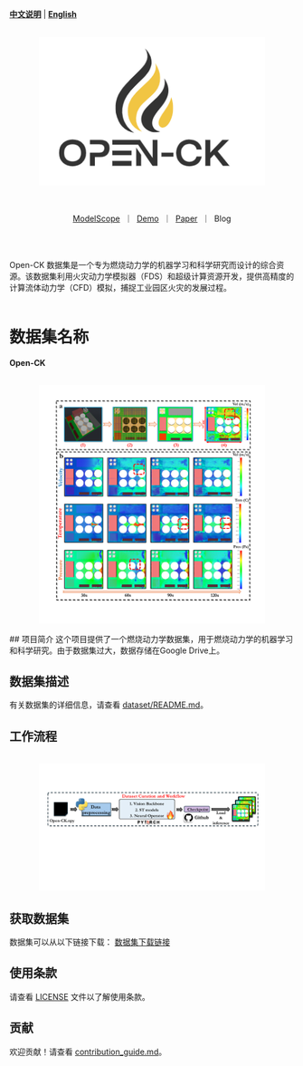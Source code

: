 [**中文说明**](README.md) | [**English**](README_En.md)

<p align="center">
    <br>
    <img src="image/tag2.png" width="400" />
    <br>
<p>
<br>

<p align="center">
        <a href="https://www.modelscope.cn/models?name=clip&tasks=multi-modal-embedding">ModelScope</a>&nbsp ｜ &nbsp<a href="https://www.modelscope.cn/studios/damo/chinese_clip_applications/summary">Demo</a>&nbsp ｜ &nbsp<a href="https://arxiv.org/abs/2211.01335">Paper</a>&nbsp ｜ &nbspBlog
</p>
<br><br>

Open-CK 数据集是一个专为燃烧动力学的机器学习和科学研究而设计的综合资源。该数据集利用火灾动力学模拟器（FDS）和超级计算资源开发，提供高精度的计算流体动力学（CFD）模拟，捕捉工业园区火灾的发展过程。
<br><br>
# 数据集名称
__Open-CK__
<p align="center">
    <br>
    <img src="image/Fire_bench.pdf" width="400" />
    <br>
<p>
## 项目简介
这个项目提供了一个燃烧动力学数据集，用于燃烧动力学的机器学习和科学研究。由于数据集过大，数据存储在Google Drive上。

## 数据集描述
有关数据集的详细信息，请查看 [dataset/README.md](./dataset/README.md)。

## 工作流程
<p align="center">
    <br>
    <img src="image/workflow.pdf" width="400" />
    <br>
<p>

## 获取数据集
数据集可以从以下链接下载：
[数据集下载链接](https://drive.google.com/drive/folders/1kd6z_HsaO_YHdOMjFVp59SORWlGwL3Jb?usp=sharing)

## 使用条款
请查看 [LICENSE](./LICENSE) 文件以了解使用条款。

## 贡献
欢迎贡献！请查看 [contribution_guide.md](./documentation/contribution_guide.md)。
